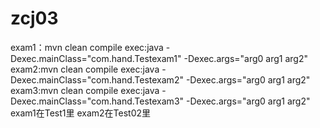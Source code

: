 # zcj03
exam1：mvn clean compile exec:java -Dexec.mainClass="com.hand.Testexam1" -Dexec.args="arg0 arg1 arg2"
exam2:mvn clean compile exec:java -Dexec.mainClass="com.hand.Testexam2" -Dexec.args="arg0 arg1 arg2"
exam3:mvn clean compile exec:java -Dexec.mainClass="com.hand.Testexam3" -Dexec.args="arg0 arg1 arg2"
exam1在Test1里
exam2在Test02里
